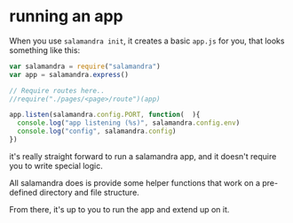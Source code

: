 running an app
==============

When you use `salamandra init`, it creates a basic `app.js` for you,
that looks something like this:

```js
var salamandra = require("salamandra")
var app = salamandra.express()

// Require routes here..
//require("./pages/<page>/route")(app)

app.listen(salamandra.config.PORT, function(  ){
  console.log("app listening (%s)", salamandra.config.env)
  console.log("config", salamandra.config)
})
```

it's really straight forward to run a salamandra app,
and it doesn't require you to write special logic.

All salamandra does is provide some helper functions
that work on a pre-defined directory and file structure.

From there, it's up to you to run the app and extend up on it.
